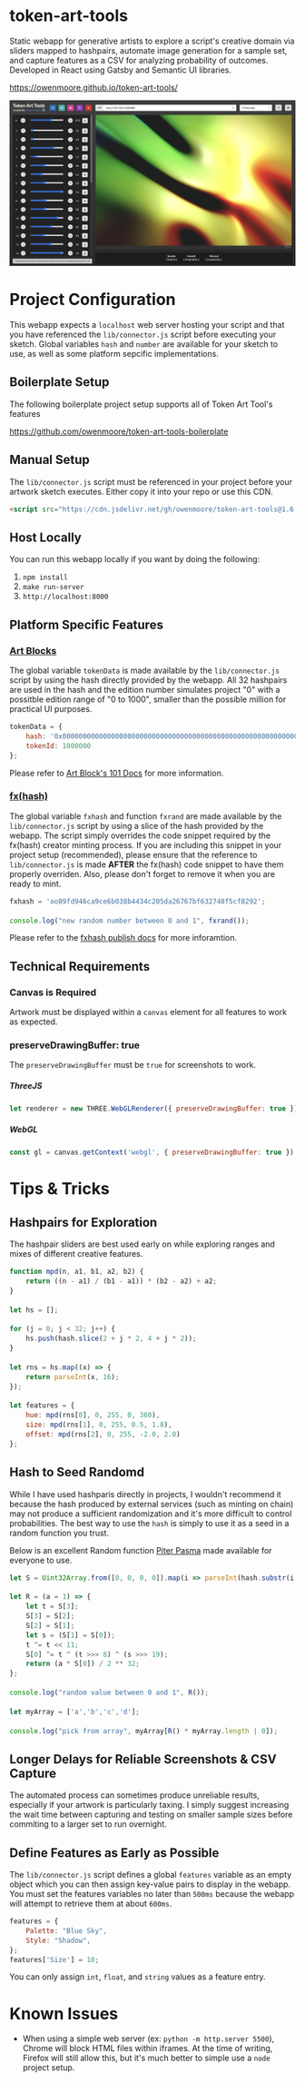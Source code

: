# token-art-tools
Static webapp for generative artists to explore a script's creative domain via sliders mapped to hashpairs, automate image generation for a sample set, and capture features as a CSV for analyzing probability of outcomes. Developed in React using Gatsby and Semantic UI libraries.

https://owenmoore.github.io/token-art-tools/

![screenshot](assets/preview.jpg)

# Project Configuration

This webapp expects a `localhost` web server hosting your script and that you have referenced the `lib/connector.js` script before executing your sketch. Global variables `hash` and `number` are available for your sketch to use, as well as some platform sepcific implementations.

## Boilerplate Setup

The following boilerplate project setup supports all of Token Art Tool's features

https://github.com/owenmoore/token-art-tools-boilerplate

## Manual Setup

The `lib/connector.js` script must be referenced in your project before your artwork sketch executes. Either copy it into your repo or use this CDN.

```html
<script src="https://cdn.jsdelivr.net/gh/owenmoore/token-art-tools@1.6.1/lib/connector.js"></script>
```

## Host Locally

You can run this webapp locally if you want by doing the following:

1. `npm install`
2. `make run-server`
3. `http://localhost:8000`

## Platform Specific Features

### [Art Blocks](https://www.artblocks.io)

The global variable `tokenData` is made available by the `lib/connector.js` script by using the hash directly provided by the webapp. All 32 hashpairs are used in the hash and the edition number simulates project "0" with a possitble edition range of "0 to 1000", smaller than the possible million for practical UI purposes.

```js
tokenData = {
    hash: '0x0000000000000000000000000000000000000000000000000000000000000000',
    tokenId: 1000000
};
```

Please refer to [Art Block's 101 Docs](https://docs.artblocks.io/creator-docs/creator-onboarding/readme/) for more information.


### [fx(hash)](https://www.fxhash.xyz)

The global variable `fxhash` and function `fxrand` are made available by the `lib/connector.js` script by using a slice of the hash provided by the webapp. The script simply overrides the code snippet required by the fx(hash) creator minting process. If you are including this snippet in your project setup (recommended), please ensure that the reference to `lib/connector.js` is made **AFTER** the fx(hash) code snippet to have them properly overriden. Also, please don't forget to remove it when you are ready to mint.

```js
fxhash = 'oo89fd946ca9ce6b038b4434c205da26767bf632748f5cf8292';

console.log("new random number between 0 and 1", fxrand());
```

Please refer to the [fxhash publish docs](https://www.fxhash.xyz/doc/artist/guide-publish-generative-token) for more inforamtion.


## Technical Requirements

### Canvas is Required

Artwork must be displayed within a `canvas` element for all features to work as expected.

### preserveDrawingBuffer: true

The `preserveDrawingBuffer` must be `true` for screenshots to work.

##### ThreeJS

```javascript
let renderer = new THREE.WebGLRenderer({ preserveDrawingBuffer: true });

```

##### WebGL

```javascript
const gl = canvas.getContext('webgl', { preserveDrawingBuffer: true })
```

# Tips & Tricks

## Hashpairs for Exploration

The hashpair sliders are best used early on while exploring ranges and mixes of different creative features.

```js
function mpd(n, a1, b1, a2, b2) {
    return ((n - a1) / (b1 - a1)) * (b2 - a2) + a2;
}

let hs = [];

for (j = 0; j < 32; j++) {
    hs.push(hash.slice(2 + j * 2, 4 + j * 2));
}

let rns = hs.map((x) => {
    return parseInt(x, 16);
});

let features = {
    hue: mpd(rns[0], 0, 255, 0, 360),
    size: mpd(rns[1], 0, 255, 0.5, 1.8),
    offset: mpd(rns[2], 0, 255, -2.0, 2.0)
};
```

## Hash to Seed Randomd

While I have used hashparis directly in projects, I wouldn't recommend it because the hash produced by external services (such as minting on chain) may not produce a sufficient randomization and it's more difficult to control probabilities. The best way to use the `hash` is simply to use it as a seed in a random function you trust.

Below is an excellent Random function [Piter Pasma](https://twitter.com/piterpasma) made available for everyone to use.

```js
let S = Uint32Array.from([0, 0, 0, 0]).map(i => parseInt(hash.substr(i * 8 + 5, 8), 16));

let R = (a = 1) => {
    let t = S[3];
    S[3] = S[2];
    S[2] = S[1];
    let s = (S[1] = S[0]);
    t ^= t << 11;
    S[0] ^= t ^ (t >>> 8) ^ (s >>> 19);
    return (a * S[0]) / 2 ** 32;
};

console.log("random value between 0 and 1", R());

let myArray = ['a','b','c','d'];

console.log("pick from array", myArray[R() * myArray.length | 0]);

```

## Longer Delays for Reliable Screenshots & CSV Capture

The automated process can sometimes produce unreliable results, especially if your artwork is particularly taxing. I simply suggest increasing the wait time between capturing and testing on smaller sample sizes before commiting to a larger set to run overnight.

## Define Features as Early as Possible

The `lib/connector.js` script defines a global `features` variable as an empty object which you can then assign key-value pairs to display in the webapp. You must set the features variables no later than `500ms` because the webapp will attempt to retrieve them at about `600ms`.

```js
features = {
    Palette: "Blue Sky",
    Style: "Shadow",
};
features['Size'] = 10;
```

You can only assign `int`, `float`, and `string` values as a feature entry.

# Known Issues

- When using a simple web server (ex: `python -m http.server 5500`), Chrome will block HTML files within iframes. At the time of writing, Firefox will still allow this, but it's much better to simple use a `node` project setup.